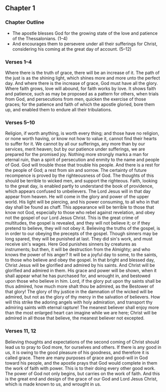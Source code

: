 ## Chapter 1

### Chapter Outline

- The apostle blesses God for the growing state of the love and patience of the Thessalonians. (1–4)
- And encourages them to persevere under all their sufferings for Christ, considering his coming at the great day of account. (5–12)

### Verses 1–4

Where there is the truth of grace, there will be an increase of it. The path of the just is as the shining light, which shines more and more unto the perfect day. And where there is the increase of grace, God must have all the glory. Where faith grows, love will abound, for faith works by love. It shows faith and patience, such as may be proposed as a pattern for others, when trials from God, and persecutions from men, quicken the exercise of those graces; for the patience and faith of which the apostle gloried, bore them up, and enabled them to endure all their tribulations.

### Verses 5–10

Religion, if worth anything, is worth every thing; and those have no religion, or none worth having, or know not how to value it, cannot find their hearts to suffer for it. We cannot by all our sufferings, any more than by our services, merit heaven; but by our patience under sufferings, we are prepared for the promised joy. Nothing more strongly marks a man for eternal ruin, than a spirit of persecution and enmity to the name and people of God. God will trouble those that trouble his people. And there is a rest for the people of God; a rest from sin and sorrow. The certainty of future recompence is proved by the righteousness of God. The thoughts of this should be terrible to wicked men, and support the righteous. Faith, looking to the great day, is enabled partly to understand the book of providence, which appears confused to unbelievers. The Lord Jesus will in that day appear from heaven. He will come in the glory and power of the upper world. His light will be piercing, and his power consuming, to all who in that day shall be found as chaff. This appearance will be terrible to those that know not God, especially to those who rebel against revelation, and obey not the gospel of our Lord Jesus Christ. This is the great crime of multitudes, the gospel is revealed, and they will not believe it; or if they pretend to believe, they will not obey it. Believing the truths of the gospel, is in order to our obeying the precepts of the gospel. Though sinners may be long spared, they will be punished at last. They did sin's work, and must receive sin's wages. Here God punishes sinners by creatures as instruments; but then, it will be destruction from the Almighty; and who knows the power of his anger? It will be a joyful day to some, to the saints, to those who believe and obey the gospel. In that bright and blessed day, Christ Jesus will be glorified and admired by his saints. And Christ will be glorified and admired in them. His grace and power will be shown, when it shall appear what he has purchased for, and wrought in, and bestowed upon those who believe in him. Lord, if the glory put upon thy saints shall be thus admired, how much more shalt thou be admired, as the Bestower of that glory! The glory of thy justice in the damnation of the wicked will be admired, but not as the glory of thy mercy in the salvation of believers. How will this strike the adoring angels with holy admiration, and transport thy admiring saints with eternal rapture! The meanest believer shall enjoy more than the most enlarged heart can imagine while we are here; Christ will be admired in all those that believe, the meanest believer not excepted.

### Verses 11, 12

Believing thoughts and expectations of the second coming of Christ should lead us to pray to God more, for ourselves and others. If there is any good in us, it is owing to the good pleasure of his goodness, and therefore it is called grace. There are many purposes of grace and good-will in God toward his people, and the apostle prays that God would complete in them the work of faith with power. This is to their doing every other good work. The power of God not only begins, but carries on the work of faith. And this is the great end and design of the grace of our God and Lord Jesus Christ, which is made known to us, and wrought in us.

